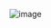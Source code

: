 ![image](https://github.com/Saira-Asghar05/Image-Generation-DALL-E-Model/assets/124757377/b896c905-c6dc-4f7e-bded-fa72ad2bbebc)
